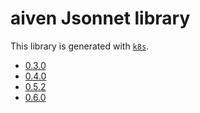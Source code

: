 # aiven Jsonnet library

This library is generated with [`k8s`](https://github.com/jsonnet-libs/k8s).

- [0.3.0](0.3.0/README.md)
- [0.4.0](0.4.0/README.md)
- [0.5.2](0.5.2/README.md)
- [0.6.0](0.6.0/README.md)
